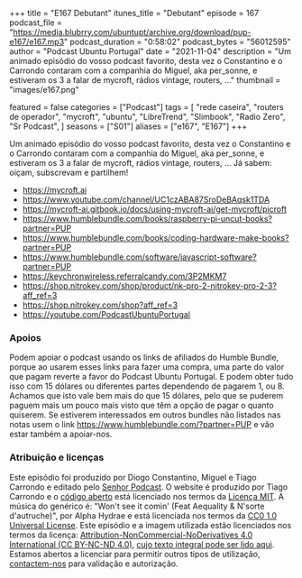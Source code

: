 +++
title = "E167 Debutant"
itunes_title = "Debutant"
episode = 167
podcast_file = "https://media.blubrry.com/ubuntupt/archive.org/download/pup-e167/e167.mp3"
podcast_duration = "0:58:02"
podcast_bytes = "56012595"
author = "Podcast Ubuntu Portugal"
date = "2021-11-04"
description = "Um animado episódio do vosso podcast favorito, desta vez o Constantino e o Carrondo contaram com a companhia do Miguel, aka per_sonne, e estiveram os 3 a falar de mycroft, rádios vintage, routers, …"
thumbnail = "images/e167.png"

featured = false
categories = ["Podcast"]
tags = [
  "rede caseira",
  "routers de operador",
  "mycroft",
  "ubuntu",
  "LibreTrend",
  "Slimbook",
  "Radio Zero",
  "Sr Podcast",
]
seasons = ["S01"]
aliases = ["e167", "E167"]
+++

Um animado episódio do vosso podcast favorito, desta vez o Constantino e o Carrondo contaram com a companhia do Miguel, aka per_sonne, e estiveram os 3 a falar de mycroft, rádios vintage, routers, …
Já sabem: oiçam, subscrevam e partilhem!

* https://mycroft.ai
* https://www.youtube.com/channel/UC1czABA87SroDeBAqsk1TDA
* https://mycroft-ai.gitbook.io/docs/using-mycroft-ai/get-mycroft/picroft
* https://www.humblebundle.com/books/raspberry-pi-uncut-books?partner=PUP
* https://www.humblebundle.com/books/coding-hardware-make-books?partner=PUP
* https://www.humblebundle.com/software/javascript-software?partner=PUP
* https://keychronwireless.referralcandy.com/3P2MKM7
* https://shop.nitrokey.com/shop/product/nk-pro-2-nitrokey-pro-2-3?aff_ref=3
* https://shop.nitrokey.com/shop?aff_ref=3
* https://youtube.com/PodcastUbuntuPortugal


### Apoios
Podem apoiar o podcast usando os links de afiliados do Humble Bundle, porque ao usarem esses links para fazer uma compra, uma parte do valor que pagam reverte a favor do Podcast Ubuntu Portugal.
E podem obter tudo isso com 15 dólares ou diferentes partes dependendo de pagarem 1, ou 8.
Achamos que isto vale bem mais do que 15 dólares, pelo que se puderem paguem mais um pouco mais visto que têm a opção de pagar o quanto quiserem.
Se estiverem interessados em outros bundles não listados nas notas usem o link https://www.humblebundle.com/?partner=PUP e vão estar também a apoiar-nos.

### Atribuição e licenças
Este episódio foi produzido por Diogo Constantino, Miguel e Tiago Carrondo e editado pelo [Senhor Podcast](https://senhorpodcast.pt/).
O website é produzido por Tiago Carrondo e o [código aberto](https://gitlab.com/podcastubuntuportugal/website) está licenciado nos termos da [Licença MIT](https://gitlab.com/podcastubuntuportugal/website/main/LICENSE).
A música do genérico é: "Won't see it comin' (Feat Aequality & N'sorte d'autruche)", por Alpha Hydrae e está licenciada nos termos da [CC0 1.0 Universal License](https://creativecommons.org/publicdomain/zero/1.0/).
Este episódio e a imagem utilizada estão licenciados nos termos da licença: [Attribution-NonCommercial-NoDerivatives 4.0 International (CC BY-NC-ND 4.0)](https://creativecommons.org/licenses/by-nc-nd/4.0/), [cujo texto integral pode ser lido aqui](https://creativecommons.org/licenses/by-nc-nd/4.0/legalcode). Estamos abertos a licenciar para permitir outros tipos de utilização, [contactem-nos](https://podcastubuntuportugal.org/contactos) para validação e autorização.

